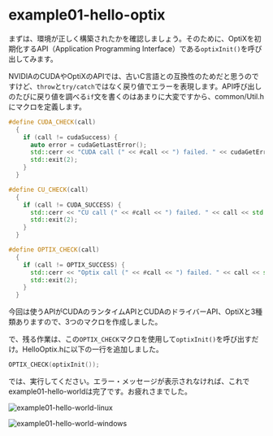 # example01-hello-optix

まずは、環境が正しく構築されたかを確認しましょう。そのために、OptiXを初期化するAPI（Application Programming Interface）である`optixInit()`を呼び出してみます。

NVIDIAのCUDAやOptiXのAPIでは、古いC言語との互換性のためだと思うのですけど、`throw`と`try/catch`ではなく戻り値でエラーを表現します。API呼び出しのたびに戻り値を調べる`if`文を書くのはあまりに大変ですから、common/Util.hにマクロを定義します。

~~~c++
#define CUDA_CHECK(call)                                                                                                                       \
  {                                                                                                                                            \
    if (call != cudaSuccess) {                                                                                                                 \
      auto error = cudaGetLastError();                                                                                                         \
      std::cerr << "CUDA call (" << #call << ") failed. " << cudaGetErrorName(error) << " (" << cudaGetErrorString(error) << ")" << std::endl; \
      std::exit(2);                                                                                                                            \
    }                                                                                                                                          \
  }

#define CU_CHECK(call)                                                        \
  {                                                                           \
    if (call != CUDA_SUCCESS) {                                               \
      std::cerr << "CU call (" << #call << ") failed. " << call << std::endl; \
      std::exit(2);                                                           \
    }                                                                         \
  }

#define OPTIX_CHECK(call)                                                        \
  {                                                                              \
    if (call != OPTIX_SUCCESS) {                                                 \
      std::cerr << "Optix call (" << #call << ") failed. " << call << std::endl; \
      std::exit(2);                                                              \
    }                                                                            \
  }
~~~

今回は使うAPIがCUDAのランタイムAPIとCUDAのドライバーAPI、OptiXと3種類ありますので、3つのマクロを作成しました。

で、残る作業は、この`OPTIX_CHECK`マクロを使用して`optixInit()`を呼び出すだけ。HelloOptix.hに以下の一行を追加しました。

~~~c++
OPTIX_CHECK(optixInit());
~~~

では、実行してください。エラー・メッセージが表示されなければ、これでexample01-hello-worldは完了です。お疲れさまでした。

![example01-hello-world-linux]()

![example01-hello-world-windows]()
